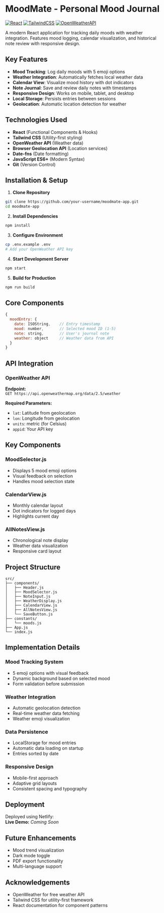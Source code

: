 # MoodMate - Personal Mood Journal

[![React](https://img.shields.io/badge/React-18.2.0-blue)](https://reactjs.org/)
[![TailwindCSS](https://img.shields.io/badge/Tailwind_CSS-3.3.0-blueviolet)](https://tailwindcss.com/)
[![OpenWeatherAPI](https://img.shields.io/badge/OpenWeather_API-2.5-yellow)](https://openweathermap.org/api)

A modern React application for tracking daily moods with weather integration. Features mood logging, calendar visualization, and historical note review with responsive design.

## Key Features

- **Mood Tracking**: Log daily moods with 5 emoji options
- **Weather Integration**: Automatically fetches local weather data
- **Calendar View**: Visualize mood history with dot indicators
- **Note Journal**: Save and review daily notes with timestamps
- **Responsive Design**: Works on mobile, tablet, and desktop
- **Local Storage**: Persists entries between sessions
- **Geolocation**: Automatic location detection for weather

## Technologies Used

- **React** (Functional Components & Hooks)
- **Tailwind CSS** (Utility-first styling)
- **OpenWeather API** (Weather data)
- **Browser Geolocation API** (Location services)
- **Date-fns** (Date formatting)
- **JavaScript ES6+** (Modern Syntax)
- **Git** (Version Control)

## Installation & Setup

1. **Clone Repository**
```bash
git clone https://github.com/your-username/moodmate-app.git
cd moodmate-app
```

2. **Install Dependencies**
```bash
npm install
```

3. **Configure Environment**
```bash
cp .env.example .env
# Add your OpenWeather API key
```

4. **Start Development Server**
```bash
npm start
```

5. **Build for Production**
```bash
npm run build
```

## Core Components

```javascript
{
  moodEntry: {
    date: ISOString,    // Entry timestamp
    mood: number,       // Selected mood ID (1-5)
    note: string,       // User's journal note
    weather: object     // Weather data from API
  }
}
```

## API Integration

### OpenWeather API

**Endpoint:**  
`GET https://api.openweathermap.org/data/2.5/weather`

**Required Parameters:**

- `lat`: Latitude from geolocation  
- `lon`: Longitude from geolocation  
- `units`: metric (for Celsius)  
- `appid`: Your API key

## Key Components

### MoodSelector.js
- Displays 5 mood emoji options
- Visual feedback on selection
- Handles mood selection state

### CalendarView.js
- Monthly calendar layout
- Dot indicators for logged days
- Highlights current day

### AllNotesView.js
- Chronological note display
- Weather data visualization
- Responsive card layout

## Project Structure

```
src/
├── components/
│   ├── Header.js
│   ├── MoodSelector.js
│   ├── NoteInput.js
│   ├── WeatherDisplay.js
│   ├── CalendarView.js
│   ├── AllNotesView.js
│   └── SaveButton.js
├── constants/
│   └── moods.js
├── App.js
└── index.js
```

## Implementation Details

### Mood Tracking System
- 5 emoji options with visual feedback
- Dynamic background based on selected mood
- Form validation before submission

### Weather Integration
- Automatic geolocation detection
- Real-time weather data fetching
- Weather emoji visualization

### Data Persistence
- LocalStorage for mood entries
- Automatic data loading on startup
- Entries sorted by date

### Responsive Design
- Mobile-first approach
- Adaptive grid layouts
- Consistent spacing and typography

## Deployment

Deployed using Netlify:  
**Live Demo:** *Coming Soon*

## Future Enhancements

- Mood trend visualization
- Dark mode toggle
- PDF export functionality
- Multi-language support

## Acknowledgements

- OpenWeather for free weather API  
- Tailwind CSS for utility-first framework  
- React documentation for component patterns

